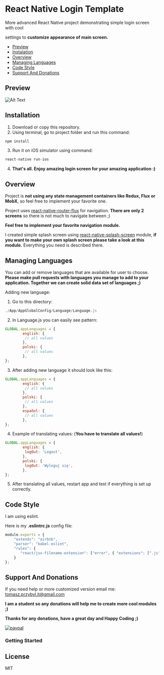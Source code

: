 # React Native Login Template


 More advanced React Native project demonstrating simple login screen with cool
 
 settings to **customize appearance of main screen.**

- [Preview](#preview)
- [Instalation](#installation)
- [Overview](#overview)
- [Managing Languages](#managing-languages)
- [Code Style](#code-style)
- [Support And Donations](#support-and-donations)

## Preview

![Alt Text](https://raw.githubusercontent.com/venits/react-native-map-clustering/master/demo.sgif) 

## Installation
1. Download or copy this repository.
2. Using terminal, go to project folder and run this command:

```javascript
npm install
```
3. Run it on iOS simulator using command:
```javascript
react-native run-ios
```
4. **That's all. Enjoy amazing login screen for your amazing application :)**

## Overview

Project is **not using any state management containers like Redux, Flux or MobX**, so feel free to implement your favorite one.

Project uses [react-native-router-flux](https://github.com/aksonov/react-native-router-flux) for navigation. **There are only 2 screens** so there is not much to navigate between ;)

**Feel free to implement your favorite navigation module.**

I created simple splash screen using [react-native-splash-screen](https://github.com/crazycodeboy/react-native-splash-screen) module, **if you want to make your own splash screen please take a look at this module.** Everything you need is described there.

## Managing Languages
You can add or remove languages that are available for user to choose.
**Please make pull requests with languages you manage to add to your application. Together we can create solid data set of languages ;)**

Adding new language:
1. Go to this directory:
```javascript
./App/AppGlobalConfig/Language/Language.js
```
2. In Language.js you can easily see pattern:
```javascript
GLOBAL.appLanguages = {
        english: {
         // all values
        },
        polski: {
         // all values
        },
};
```
3. After adding new language it should look like this:
```javascript
GLOBAL.appLanguages = {
        english: {
         // all values
        },
        polski: {
         // all values
        },
        español: {
         // all values
        },
};
```
4. Example of translating values: (**You have to translate all values!**)
```javascript
GLOBAL.appLanguages = {
        english: {
         logOut: 'Logout',
        },
        polski: {
         logOut: 'Wyloguj się',
        },
};
```
5. After translating all values, restart app and test if everything is set up correctly.

## Code Style

I am using eslint.

Here is my **.eslintrc.js** config file:
```javascript
module.exports = {
    "extends": "airbnb",
    "parser": "babel-eslint",
    "rules": {
       "react/jsx-filename-extension": ["error", { "extensions": [".js", ".jsx"] }],
    }
};
```
## Support And Donations

If you need help or more customized version email me: tomasz.przybyl.it@gmail.com

**I am a student so any donations will help me to create more cool modules ;)**

**Thanks for any donations, have a great day and Happy Coding ;)**

[![paypal](https://www.paypalobjects.com/en_US/i/btn/btn_donateCC_LG.gif)](https://www.paypal.com/cgi-bin/webscr?cmd=_s-xclick&hosted_button_id=XN8LRKQRBZJ86)

### Getting Started

License
----
MIT
